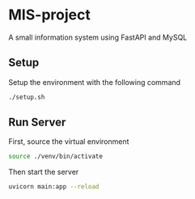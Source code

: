 # MIS-project
A small information system using FastAPI and MySQL

## Setup
Setup the environment with the following command
```bash
./setup.sh
```

## Run Server
First, source the virtual environment
```bash
source ./venv/bin/activate
```

Then start the server
```bash
uvicorn main:app --reload
```

